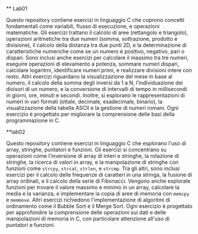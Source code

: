 ** Lab01

  Questo repository contiene esercizi in linguaggio C che coprono concetti fondamentali come variabili, flusso di esecuzione, e operazioni matematiche. Gli esercizi trattano il calcolo di aree (rettangolo e triangolo), operazioni aritmetiche tra due numeri (somma, sottrazione, prodotto e divisione), il calcolo della distanza tra due punti 2D, e la determinazione di caratteristiche numeriche come se un numero è positivo, negativo, pari o dispari. Sono inclusi anche esercizi per calcolare il massimo tra tre numeri, eseguire operazioni di elevamento a potenza, sommare numeri dispari, calcolare logaritmi, identificare numeri primi, e realizzare divisioni intere con resto. Altri esercizi riguardano la visualizzazione del mese in base al numero, il calcolo della somma degli inversi da 1 a N, l’individuazione dei divisori di un numero, e la conversione di intervalli di tempo in millisecondi in giorni, ore, minuti e secondi. Inoltre, si esplorano le rappresentazioni di numeri in vari formati (ottale, decimale, esadecimale, binario), la visualizzazione della tabella ASCII e la gestione di numeri romani. Ogni esercizio è progettato per migliorare la comprensione delle basi della programmazione in C.
  
**lab02

  Questo repository contiene esercizi in linguaggio C che esplorano l'uso di array, stringhe, puntatori e funzioni. Gli esercizi si concentrano su operazioni come l'inversione di array di interi e stringhe, la rotazione di stringhe, la ricerca di valori in array, e la manipolazione di stringhe con funzioni come `strcpy`, `strcat`, `strlen`, e `strcmp`. Tra gli altri, sono inclusi esercizi per il calcolo delle frequenze di caratteri in una stringa, la fusione di array ordinati, e il calcolo della serie di Fibonacci. Vengono anche esplorate funzioni per trovare il valore massimo e minimo in un array, calcolare la media e la varianza, e implementare la copia di aree di memoria con `memcpy` e `memmove`. Altri esercizi richiedono l'implementazione di algoritmi di ordinamento come il Bubble Sort e il Merge Sort. Ogni esercizio è progettato per approfondire la comprensione delle operazioni sui dati e delle manipolazioni di memoria in C, con particolare attenzione all'uso di puntatori e funzioni.
